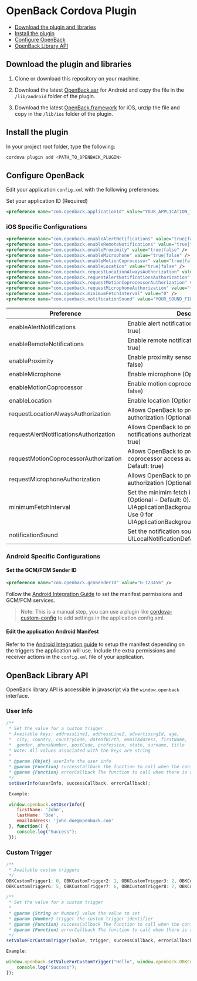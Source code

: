 # OpenBack Cordova Plugin

<!-- MarkdownTOC -->

- [Download the plugin and libraries](#download-the-plugin-and-libraries)
- [Install the plugin](#install-the-plugin)
- [Configure OpenBack](#configure-openback)
- [OpenBack Library API](#openback-library-api)

<!-- /MarkdownTOC -->

## Download the plugin and libraries

1. Clone or download this repository on your machine.

2. Download the latest [OpenBack.aar](https://openbacklive.blob.core.windows.net/temp/OpenBack.aar) for Android and copy the file in the `/lib/android` folder of the plugin.

3. Download the latest [OpenBack.framework](https://openbacklive.blob.core.windows.net/temp/OpenBack.framework.zip) for iOS, unzip the file and copy in the `/lib/ios` folder of the plugin.

## Install the plugin

In your project root folder, type the following:

```bash
cordova plugin add <PATH_TO_OPENBACK_PLUGIN>
```

## Configure OpenBack

Edit your application `config.xml` with the following preferences:

Set your application ID (Required)
```xml
<preference name="com.openback.applicationId" value="YOUR_APPLICATION_ID" />
```

### iOS Specific Configurations

```xml
<preference name="com.openback.enableAlertNotifications" value="true|false" />
<preference name="com.openback.enableRemoteNotifications" value="true|false" />
<preference name="com.openback.enableProximity" value="true|false" />
<preference name="com.openback.enableMicrophone" value="true|false" />
<preference name="com.openback.enableMotionCoprocessor" value="true|false" />
<preference name="com.openback.enableLocation" value="true|false" />
<preference name="com.openback.requestLocationAlwaysAuthorization" value="true|false" />
<preference name="com.openback.requestAlertNotificationsAuthorization" value="true|false" />
<preference name="com.openback.requestMotionCoprocessorAuthorization" value="true|false" />
<preference name="com.openback.requestMicrophoneAuthorization" value="true|false" />
<preference name="com.openback.minimumFetchInterval" value="0" />
<preference name="com.openback.notificationSound" value="YOUR_SOUND_FILE_NAME" />
```

| Preference | Description |
| --------- | ----------- |
| enableAlertNotifications | Enable alert notifications (Optional - Default: true) |
| enableRemoteNotifications | Enable remote notifications (Optional - Default: true) |
| enableProximity | Enable proximity sensor (Optional - Default: false) |
| enableMicrophone | Enable microphone (Optional - Default: false) |
| enableMotionCoprocessor | Enable motion coprocessor (Optional - Default: false) |
| enableLocation | Enable location (Optional - Default: false) |
| requestLocationAlwaysAuthorization | Allows OpenBack to prompt for location always authorization (Optional - Default: true) |
| requestAlertNotificationsAuthorization | Allows OpenBack to prompt for system alert notifications authorization (Optional - Default: true) |
| requestMotionCoprocessorAuthorization | Allows OpenBack to prompt for motion coprocessor access authorization (Optional - Default: true) |
| requestMicrophoneAuthorization | Allows OpenBack to prompt for microphone authorization (Optional - Default: true) |
| minimumFetchInterval | Set the minimim fetch interval in seconds (Optional - Default: 0). Use -1 for UIApplicationBackgroundFetchIntervalNever. Use 0 for UIApplicationBackgroundFetchIntervalMinimum |
| notificationSound | Set the notification sound (Optional - Default: UILocalNotificationDefaultSoundName) |


### Android Specific Configurations

#### Set the GCM/FCM Sender ID

```xml
<preference name="com.openback.gcmSenderId" value="G-123456" />
```

Follow the [Android Integration Guide](https://gist.github.com/npabion/fed561598677119efc0f8934a477488f) to set the manifest permissions and GCM/FCM services.
> Note: This is a manual step, you can use a plugin like [cordova-custom-config](https://www.npmjs.com/package/cordova-custom-config) to add settings in the application config.xml.

#### Edit the application Android Manifest

Refer to the [Android Integration guide](https://gist.github.com/npabion/14d5420ec9b13d36d610262f3a3dc632#configuring-the-openback-library) to setup the manifest depending on the triggers the application will use. Include the extra permissions and receiver actions in the `config.xml` file of your application.

## OpenBack Library API

OpenBack library API is accessible in javascript via the `window.openback` interface.

### User Info

```javascript
/**
 * Set the value for a custom trigger
 * Available keys: addressLine1, addressLine2, advertisingId, age,
 *  city, country, countryCode, dateOfBirth, emailAddress, firstName,
 *  gender, phoneNumber, postCode, profession, state, surname, title
 * Note: All values associated with the keys are string
 *
 * @param {Objet} userInfo the user info
 * @param {Function} successCallback The function to call when the configuration succeeds.
 * @param {Function} errorCallback The function to call when there is an error. (OPTIONAL)
 */
 setUserInfo(userInfo, successCallback, errorCallback);

 Example:

 window.openback.setUserInfo({
 	firstName: 'John',
 	lastName: 'Doe',
 	emailAddress: 'john.doe@openback.com'
 }, function() {
 	console.log("Success");
 }); 
 ```

### Custom Trigger

```javascript
/**
 * Available custom triggers
 */
OBKCustomTrigger1: 0, OBKCustomTrigger2: 1, OBKCustomTrigger3: 2, OBKCustomTrigger4: 3, OBKCustomTrigger5: 4,
OBKCustomTrigger6: 5, OBKCustomTrigger7: 6, OBKCustomTrigger8: 7, OBKCustomTrigger9: 8, OBKCustomTrigger10: 9,

/**
 * Set the value for a custom trigger
 *
 * @param {String or Number} value the value to set
 * @param {Number} trigger the custom trigger identifier
 * @param {Function} successCallback The function to call when the configuration succeeds.
 * @param {Function} errorCallback The function to call when there is an error. (OPTIONAL)
 */
setValueForCustomTrigger(value, trigger, successCallback, errorCallback);

Example:

window.openback.setValueForCustomTrigger("Hello", window.openback.OBKCustomTrigger1, function() {
	console.log("Success");
});
```
